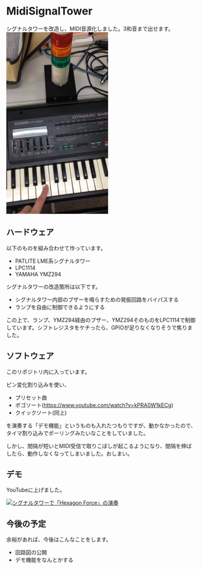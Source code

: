 # MidiSignalTower
シグナルタワーを改造し、MIDI音源化しました。3和音まで出せます。
![Piano](https://raw.githubusercontent.com/lrks/MidiSignalTower/master/sample.gif "電子ピアノとの接続")

## ハードウェア
以下のものを組み合わせて作っています。

  * PATLITE LME系シグナルタワー
  * LPC1114
  * YAMAHA YMZ294

シグナルタワーの改造箇所は以下です。

  * シグナルタワー内部のブザーを鳴らすための発振回路をバイパスする
  * ランプを自由に制御できるようにする

この上で、ランプ、YMZ294経由のブザー、YMZ294そのものをLPC1114で制御しています。シフトレジスタをケチったら、GPIOが足りなくなりそうで焦りました。


## ソフトウェア
このリポジトリ内に入っています。

ピン変化割り込みを使い、

   * プリセット曲
   * ボゴソート(https://www.youtube.com/watch?v=kPRA0W1kECg)
   * クイックソート(同上)
 
を演奏する「デモ機能」というものも入れたつもりですが、動かなかったので、タイマ割り込みでポーリングみたいなことをしていました。

しかし、間隔が短いとMIDI受信で取りこぼしが起こるようになり、間隔を伸ばしたら、動作しなくなってしまいました。おしまい。


## デモ
YouTubeに上げました。

[![シグナルタワーで「Hexagon Force」の演奏](http://img.youtube.com/vi/wn7WAOdVWSI/0.jpg)](http://www.youtube.com/watch?v=wn7WAOdVWSI)


## 今後の予定
余裕があれば、今後はこんなことをします。

  * 回路図の公開
  * デモ機能をなんとかする
